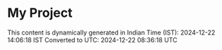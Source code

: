 # My Project

This content is dynamically generated in Indian Time (IST): 2024-12-22 14:06:18 IST
Converted to UTC: 2024-12-22 08:36:18 UTC
